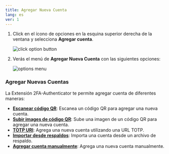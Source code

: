 ```yaml
---
title: Agregar Nueva Cuenta
lang: es
ver: 1
---
```


<!-- ## Agregar Nueva Cuenta -->

1. Click en el ícono de opciones en la esquina superior derecha de la ventana y selecciona **Agregar cuenta**.

    ![click option button](/img/docs/more-options-add-entry.webp)

2. Verás el menú de **Agregar Nueva Cuenta** con las siguientes opciones:
   
    ![options menu](/img/docs/add-entry-menu.webp)

### Agregar Nuevas Cuentas

La Extensión 2FA-Authenticator te permite agregar cuenta de diferentes maneras:

 - **[Escanear código QR](/docs/agregar-cuentas/scan-qr-code/)**: Escanea un código QR para agregar una nueva cuenta.
 - **[Subir images de código QR](/docs/agregar-cuentas/upload-qr-images/)**: Sube una imagen de un código QR para agregar una nueva cuenta.
 - **[TOTP URI](/docs/agregar-cuentas/totp-uri/)**: Agrega una nueva cuenta utilizando una URL TOTP.
 - **[Importar desde respaldos](/docs/agregar-cuentas/import-from-backups/)**: Importa una cuenta desde un archivo de respaldo.
 - **[Agregar cuenta manualmente](/docs/agregar-cuentas/manual-entry/)**: Agrega una nueva cuenta manualmente.
